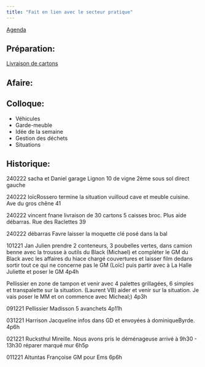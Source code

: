```yaml
---
title: "Fait en lien avec le secteur pratique"
---
```


[Agenda](notes/AgendaMaJournee.md) 

## Préparation:
[Livraison de cartons](LivraisonCartons.md)

## Afaire:

## Colloque:
- Véhicules
- Garde-meuble
- Idée de la semaine
- Gestion des déchets
- Situations

## Historique:
240222 sacha et Daniel garage Lignon 10 de vigne 2ème sous sol direct gauche

240222 loïcRossero termine la situation vuilloud cave et meuble cuisine. Ave du gros chêne 41

240222 vincent fnane livraison de 30 cartons 5 caisses broc. Plus aide débarras. Rue des Raclettes 39

240222 débarras Favre laisser la moquette clé posé dans la bal 

101221 Jan Julien prendre 2 conteneurs, 3 poubelles vertes, dans camion benne avec la trousse à outils du Black (Michael) et compléter le GM du Black avec les affaires du hiace chargé couvertures et laisser film dedans sortir tout ce qui ne concerne pas le GM (Loïc) puis partir avec à La Halle Juliette et poser le GM 4p4h

Pellissier en zone de tampon et venir avec 4 palettes grillagées, 6 simples et transpalette sur la situation. (Laurent VB) aider et venir sur la situation. Je vais poser le MM et on commence avec Micheal;) 4p3h

091221 Pellissier Madisson 5 avanchets 4p11h

031221 Harrison Jacqueline infos dans GD et envoyées à dominiqueByrde. 4p6h

021221 Rucksthul Mireille. Nous avons pris le déménageuse arrivé à 9h30 - 13h30  réparer marqué mur 6h5p

011221 Altuntas Françoise GM pour Ems 6p6h

